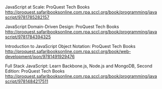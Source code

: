 JavaScript at Scale: ProQuest Tech Books
 http://proquest.safaribooksonline.com.rpa.sccl.org/book/programming/javascript/9781785282157

JavaScript Domain-Driven Design: ProQuest Tech Books
 http://proquest.safaribooksonline.com.rpa.sccl.org/book/programming/javascript/9781784394325

Introduction to JavaScript Object Notation: ProQuest Tech Books
 http://proquest.safaribooksonline.com.rpa.sccl.org/book/web-development/json/9781491929476

Full Stack JavaScript: Learn Backbone.js, Node.js and MongoDB, Second Edition: ProQuest Tech Books
 http://proquest.safaribooksonline.com.rpa.sccl.org/book/programming/javascript/9781484217511

